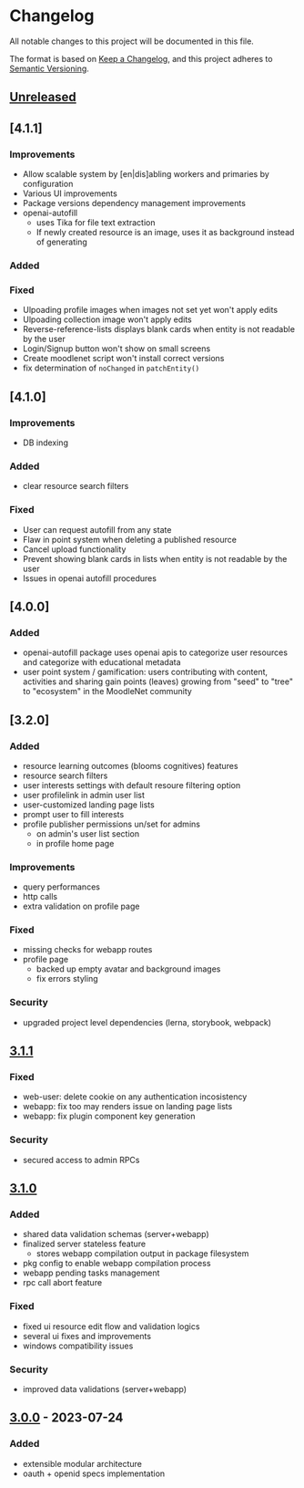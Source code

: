 # Changelog

All notable changes to this project will be documented in this file.

The format is based on [Keep a Changelog](https://keepachangelog.com/en/1.0.0/), and this project adheres to [Semantic Versioning](https://semver.org/spec/v2.0.0.html).

## [Unreleased]

## [4.1.1]

### Improvements

- Allow scalable system by [en|dis]abling workers and primaries by configuration
- Various UI improvements
- Package versions dependency management improvements
- openai-autofill
  - uses Tika for file text extraction
  - If newly created resource is an image, uses it as background instead of generating

### Added

### Fixed

- Ulpoading profile images when images not set yet won't apply edits
- Ulpoading collection image won't apply edits
- Reverse-reference-lists displays blank cards when entity is not readable by the user
- Login/Signup button won't show on small screens
- Create moodlenet script won't install correct versions
- fix determination of `noChanged` in `patchEntity()`

## [4.1.0]

### Improvements

- DB indexing

### Added

- clear resource search filters

### Fixed

- User can request autofill from any state
- Flaw in point system when deleting a published resource
- Cancel upload functionality
- Prevent showing blank cards in lists when entity is not readable by the user
- Issues in openai autofill procedures

## [4.0.0]

### Added

- openai-autofill package uses openai apis to categorize user resources and categorize with educational metadata
- user point system / gamification: users contributing with content, activities and sharing gain points (leaves) growing from "seed" to "tree" to "ecosystem" in the MoodleNet community

## [3.2.0]

### Added

- resource learning outcomes (blooms cognitives) features
- resource search filters
- user interests settings with default resoure filtering option
- user profilelink in admin user list
- user-customized landing page lists
- prompt user to fill interests
- profile publisher permissions un/set for admins
  - on admin's user list section
  - in profile home page

### Improvements

- query performances
- http calls
- extra validation on profile page

### Fixed

- missing checks for webapp routes
- profile page
  - backed up empty avatar and background images
  - fix errors styling

### Security

- upgraded project level dependencies (lerna, storybook, webpack)

## [3.1.1]

### Fixed

- web-user: delete cookie on any authentication incosistency
- webapp: fix too may renders issue on landing page lists
- webapp: fix plugin component key generation

### Security

- secured access to admin RPCs

## [3.1.0]

### Added

- shared data validation schemas (server+webapp)
- finalized server stateless feature
  - stores webapp compilation output in package filesystem
- pkg config to enable webapp compilation process
- webapp pending tasks management
- rpc call abort feature

### Fixed

- fixed ui resource edit flow and validation logics
- several ui fixes and improvements
- windows compatibility issues

### Security

- improved data validations (server+webapp)

## [3.0.0] - 2023-07-24

### Added

- extensible modular architecture
- oauth + openid specs implementation

[unreleased]: https://github.com/moodle/moodlenet/compare/v3.1.1...HEAD
[3.1.1]: https://github.com/moodle/moodlenet/releases/tag/v3.1.1
[3.1.0]: https://github.com/moodle/moodlenet/releases/tag/v3.1.0
[3.0.0]: https://github.com/moodle/moodlenet/releases/tag/v3.0.0
